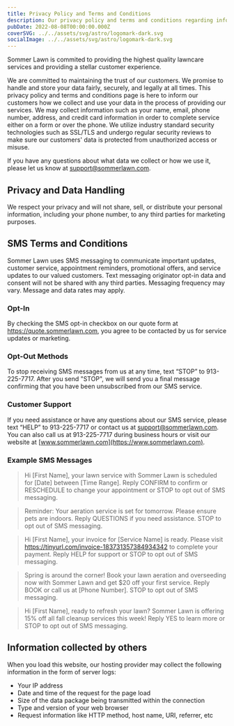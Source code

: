 ```yaml
---
title: Privacy Policy and Terms and Conditions
description: Our privacy policy and terms and conditions regarding information collection, use, and communication
pubDate: 2022-08-08T00:00:00.000Z
coverSVG: ../../assets/svg/astro/logomark-dark.svg
socialImage: ../../assets/svg/astro/logomark-dark.svg
---
```


Sommer Lawn is commited to providing the highest quality lawncare services and providing a stellar customer experience.

We are committed to maintaining the trust of our customers. We promise to handle and store your data fairly, securely, and legally at all times. This privacy policy and terms and conditions page is here to inform our customers how we collect and use your data in the process of providing our services. We may collect information such as your name, email, phone number, address, and credit card information in order to complete service either on a form or over the phone. We utilize industry standard security technologies such as SSL/TLS and undergo regular security reviews to make sure our customers' data is protected from unauthorized access or misuse.

If you have any questions about what data we collect or how we use it, please let us know at <support@sommerlawn.com>.

## Privacy and Data Handling

We respect your privacy and will not share, sell, or distribute your personal information, including your phone number, to any third parties for marketing purposes.

## SMS Terms and Conditions

Sommer Lawn uses SMS messaging to communicate important updates, customer service, appointment reminders, promotional offers, and service updates to our valued customers. Text messaging originator opt-in data and consent will not be shared with any third parties. Messaging frequency may vary. Message and data rates may apply.

### Opt-In

By checking the SMS opt-in checkbox on our quote form at <https://quote.sommerlawn.com>, you agree to be contacted by us for service updates or marketing.

### Opt-Out Methods

To stop receiving SMS messages from us at any time, text “STOP” to 913-225-7717. After you send "STOP", we will send you a final message confirming that you have been unsubscribed from our SMS service.

### Customer Support

If you need assistance or have any questions about our SMS service, please text “HELP” to 913-225-7717 or contact us at [support@sommerlawn.com](mailto:support@sommerlawn.com). You can also call us at 913-225-7717 during business hours or visit our website at [www.sommerlawn.com](https://www.sommerlawn.com).

### Example SMS Messages

> Hi [First Name], your lawn service with Sommer Lawn is scheduled for [Date] between [Time Range]. Reply CONFIRM to confirm or RESCHEDULE to change your appointment or STOP to opt out of SMS messaging.

> Reminder: Your aeration service is set for tomorrow. Please ensure pets are indoors. Reply QUESTIONS if you need assistance. STOP to opt out of SMS messaging.

> Hi [First Name], your invoice for [Service Name] is ready. Please visit <https://tinyurl.com/invoice-183731357384934342> to complete your payment. Reply HELP for support or STOP to opt out of SMS messaging.

> Spring is around the corner! Book your lawn aeration and overseeding now with Sommer Lawn and get $20 off your first service. Reply BOOK or call us at [Phone Number]. STOP to opt out of SMS messaging.

> Hi [First Name], ready to refresh your lawn? Sommer Lawn is offering 15% off all fall cleanup services this week! Reply YES to learn more or STOP to opt out of SMS messaging.

## Information collected by others

When you load this website, our hosting provider may collect the following information in the form of server logs:

- Your IP address
- Date and time of the request for the page load
- Size of the data package being transmitted within the connection
- Type and version of your web browser
- Request information like HTTP method, host name, URI, referrer, etc
